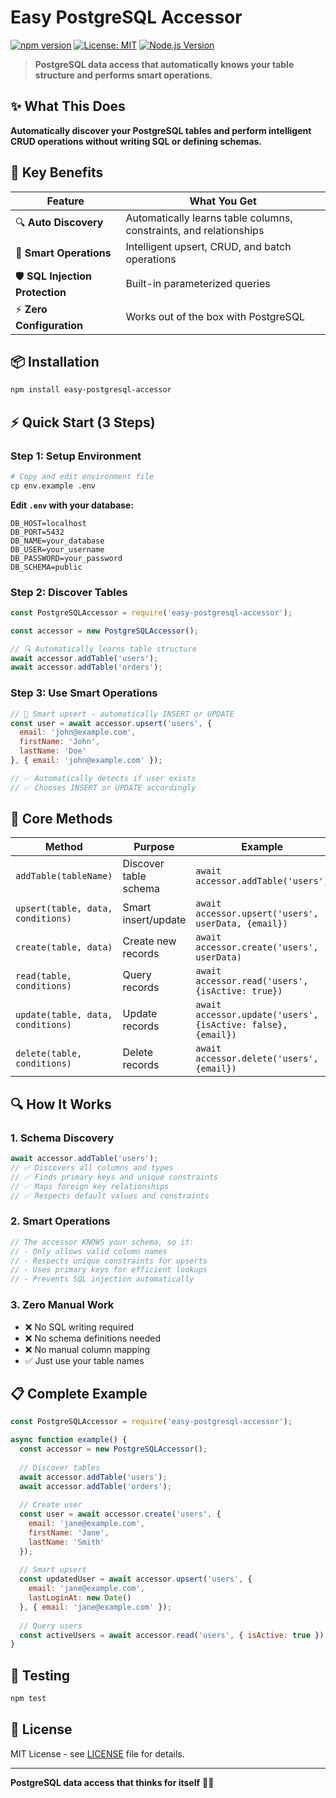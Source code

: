 # Easy PostgreSQL Accessor

[![npm version](https://badge.fury.io/js/easy-postgresql-accessor.svg)](https://badge.fury.io/js/easy-postgresql-accessor)
[![License: MIT](https://img.shields.io/badge/License-MIT-yellow.svg)](https://opensource.org/licenses/MIT)
[![Node.js Version](https://img.shields.io/badge/node-%3E%3D14.0.0-brightgreen.svg)](https://nodejs.org/)

> **PostgreSQL data access that automatically knows your table structure and performs smart operations.**

## ✨ **What This Does**

**Automatically discover your PostgreSQL tables and perform intelligent CRUD operations without writing SQL or defining schemas.**

## 🚀 **Key Benefits**

| Feature | What You Get |
|---------|--------------|
| 🔍 **Auto Discovery** | Automatically learns table columns, constraints, and relationships |
| 🧠 **Smart Operations** | Intelligent upsert, CRUD, and batch operations |
| 🛡️ **SQL Injection Protection** | Built-in parameterized queries |
| ⚡ **Zero Configuration** | Works out of the box with PostgreSQL |

## 📦 **Installation**

```bash
npm install easy-postgresql-accessor
```

## ⚡ **Quick Start (3 Steps)**

### **Step 1: Setup Environment**
```bash
# Copy and edit environment file
cp env.example .env
```

**Edit `.env` with your database:**
```env
DB_HOST=localhost
DB_PORT=5432
DB_NAME=your_database
DB_USER=your_username
DB_PASSWORD=your_password
DB_SCHEMA=public
```

### **Step 2: Discover Tables**
```javascript
const PostgreSQLAccessor = require('easy-postgresql-accessor');

const accessor = new PostgreSQLAccessor();

// 🔍 Automatically learns table structure
await accessor.addTable('users');
await accessor.addTable('orders');
```

### **Step 3: Use Smart Operations**
```javascript
// 🧠 Smart upsert - automatically INSERT or UPDATE
const user = await accessor.upsert('users', {
  email: 'john@example.com',
  firstName: 'John',
  lastName: 'Doe'
}, { email: 'john@example.com' });

// ✅ Automatically detects if user exists
// ✅ Chooses INSERT or UPDATE accordingly
```

## 🎯 **Core Methods**

| Method | Purpose | Example |
|--------|---------|---------|
| `addTable(tableName)` | Discover table schema | `await accessor.addTable('users')` |
| `upsert(table, data, conditions)` | Smart insert/update | `await accessor.upsert('users', userData, {email})` |
| `create(table, data)` | Create new records | `await accessor.create('users', userData)` |
| `read(table, conditions)` | Query records | `await accessor.read('users', {isActive: true})` |
| `update(table, data, conditions)` | Update records | `await accessor.update('users', {isActive: false}, {email})` |
| `delete(table, conditions)` | Delete records | `await accessor.delete('users', {email})` |

## 🔍 **How It Works**

### **1. Schema Discovery**
```javascript
await accessor.addTable('users');
// ✅ Discovers all columns and types
// ✅ Finds primary keys and unique constraints  
// ✅ Maps foreign key relationships
// ✅ Respects default values and constraints
```

### **2. Smart Operations**
```javascript
// The accessor KNOWS your schema, so it:
// - Only allows valid column names
// - Respects unique constraints for upserts
// - Uses primary keys for efficient lookups
// - Prevents SQL injection automatically
```

### **3. Zero Manual Work**
- ❌ No SQL writing required
- ❌ No schema definitions needed
- ❌ No manual column mapping
- ✅ Just use your table names

## 📋 **Complete Example**

```javascript
const PostgreSQLAccessor = require('easy-postgresql-accessor');

async function example() {
  const accessor = new PostgreSQLAccessor();
  
  // Discover tables
  await accessor.addTable('users');
  await accessor.addTable('orders');
  
  // Create user
  const user = await accessor.create('users', {
    email: 'jane@example.com',
    firstName: 'Jane',
    lastName: 'Smith'
  });
  
  // Smart upsert
  const updatedUser = await accessor.upsert('users', {
    email: 'jane@example.com',
    lastLoginAt: new Date()
  }, { email: 'jane@example.com' });
  
  // Query users
  const activeUsers = await accessor.read('users', { isActive: true });
}
```

## 🧪 **Testing**

```bash
npm test
```

## 📄 **License**

MIT License - see [LICENSE](LICENSE) file for details.

---

**PostgreSQL data access that thinks for itself** 🧠✨
